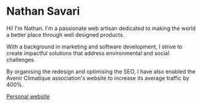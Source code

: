 <h1>Nathan Savari</h1>
<p>Hi! I'm Nathan. I'm a passionate web artisan dedicated to making the world a better place through well designed products.</p>

<p>With a background in marketing and software development, I strive to create impactful solutions that address environmental and social challenges.</p>
<p>By organising the redesign and optimising the SEO, I have also enabled the Avenir Climatique association's website to increase its average traffic by 400%.</p>

<a href="https://www.nathansavari.com/" target="_blank">Personal website</a>

